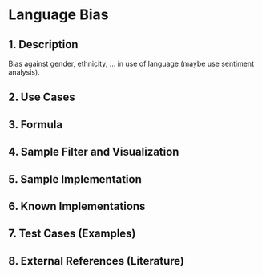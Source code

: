 # Language Bias

## 1. Description
Bias against gender, ethnicity, ... in use of language (maybe use sentiment analysis).

## 2. Use Cases

## 3. Formula

## 4. Sample Filter and Visualization

## 5. Sample Implementation

## 6. Known Implementations

## 7. Test Cases (Examples)

## 8. External References (Literature)
